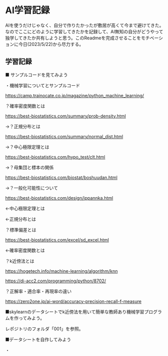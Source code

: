 # AI学習記録

AIを使うだけじゃなく、自分で作りたかったが敷居が高くて今まで避けてきた。なのでここにどのように学習してきたかを記録して、AI無知の自分がどうやって独学してきたか共有しようと思う。このReadmeを完成させることをモチベーションに今日(2023/5/22)から尽力する。

## 学習記録

■ サンプルコードを見てみよう

・機械学習についてとサンプルコード

https://camp.trainocate.co.jp/magazine/python_machine_learning/

？確率密度関数とは

https://best-biostatistics.com/summary/prob-density.html

→？正規分布とは

https://best-biostatistics.com/summary/normal_dist.html

→？中心極限定理とは

https://best-biostatistics.com/hypo_test/clt.html

→？母集団と標本の関係

https://best-biostatistics.com/biostat/boshuudan.html

→？一般化可能性について

https://best-biostatistics.com/design/ippannka.html

←中心極限定理とは

←正規分布とは

？標準偏差とは

https://best-biostatistics.com/excel/sd_excel.html

←確率密度関数とは


？k近傍法とは

https://hogetech.info/machine-learning/algorithm/knn

https://di-acc2.com/programming/python/8702/

？正解率・適合率・再現率の違い

https://zero2one.jp/ai-word/accuracy-precision-recall-f-measure

■skylearnのデータシートでk近傍法を用いて簡単な教師あり機械学習プログラムを作ってみよう。

レポジトリのフォルダ「001」を参照。

■データシートを自作してみよう

・